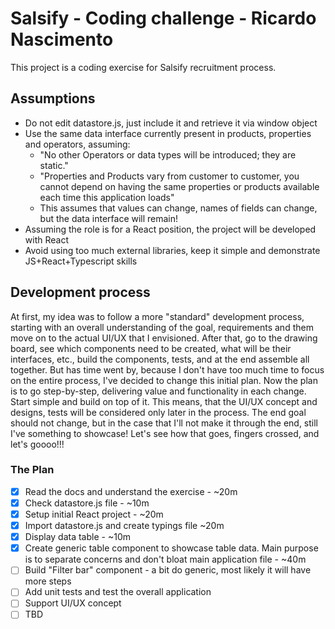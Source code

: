 # Salsify - Coding challenge - Ricardo Nascimento

This project is a coding exercise for Salsify recruitment process.

## Assumptions

- Do not edit datastore.js, just include it and retrieve it via window object
- Use the same data interface currently present in products, properties and operators, assuming:
    - "No other Operators or data types will be introduced; they are static."
    - "Properties and Products vary from customer to customer, you cannot depend on having the same properties or
      products available each time this application loads"
    - This assumes that values can change, names of fields can change, but the data interface will remain!
- Assuming the role is for a React position, the project will be developed with React
- Avoid using too much external libraries, keep it simple and demonstrate JS+React+Typescript skills

## Development process

At first, my idea was to follow a more "standard" development process, starting with an overall understanding of the goal, requirements and them move on to the actual UI/UX that I envisioned.
After that, go to the drawing board, see which components need to be created, what will be their interfaces, etc., build the components, tests, and at the end assemble all together.
But has time went by, because I don't have too much time to focus on the entire process, I've decided to change this initial plan.
Now the plan is to go step-by-step, delivering value and functionality in each change. Start simple and build on top of it.
This means, that the UI/UX concept and designs, tests will be considered only later in the process. 
The end goal should not change, but in the case that I'll not make it through the end, still I've something to showcase!
Let's see how that goes, fingers crossed, and let's goooo!!!

### The Plan

- [x] Read the docs and understand the exercise - ~20m
- [x] Check datastore.js file - ~10m
- [x] Setup initial React project - ~20m
- [x] Import datastore.js and create typings file ~20m
- [x] Display data table - ~10m
- [x] Create generic table component to showcase table data. Main purpose is to separate concerns and don't bloat main application file - ~40m
- [ ] Build "Filter bar" component - a bit do generic, most likely it will have more steps
- [ ] Add unit tests and test the overall application
- [ ] Support UI/UX concept
- [ ] TBD